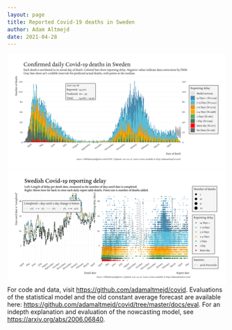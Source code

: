 ```yaml
---
layout: page
title: Reported Covid-19 deaths in Sweden
author: Adam Altmejd
date: 2021-04-28
---
```


![Graph of Swedish Covid-19 deaths with reporting delay.](deaths_lag_sweden_2021-04-28.png "Swedish Covid-19 deaths.")
![Graph of Swedish Covid-19 reporting delay in daily deaths.](lag_trend_sweden_2021-04-28.png "Trend in Swedish Covid-19 mortality reporting delay.")
For code and data, visit <https://github.com/adamaltmejd/covid>.
Evaluations of the statistical model and the old constant average forecast are available here: <https://github.com/adamaltmejd/covid/tree/master/docs/eval>.
For an indepth explanation and evaluation of the nowcasting model, see <https://arxiv.org/abs/2006.06840>.
